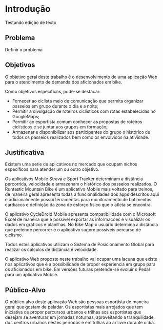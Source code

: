 # Introdução

Testando edição de texto

## Problema
Definir o problema


## Objetivos

O objetivo geral deste trabalho é o desenvolvimento de uma aplicação Web para o atendimento de demanda dos aficionados em bike.

Como objetivos específicos, pode-se destacar:

 

- Fornecer ao ciclista meio de comunicação que permita organizar passeios em grupo durante o dia e a noite;
- Permitir a divulgação de roteiros ciclísticos com rotas estabelecidas no GoogleMaps;
- Permitir ao esportista comum conhecer as propostas de roteiros ciclísticos e se juntar aos grupos em formação;
- Armazenar e disponibilizar aos participantes do grupo o histórico de todos os passeios realizados bem como os envolvidos na atividade.


## Justificativa

Existem uma serie de aplicativos no mercado que ocupam nichos específicos para atender um ou outro objetivo.

Os aplicativos Mobile Strava e Sport Tracker determinam a distância percorrida, velocidade e armazenam o histórico dos passeios realizados. O Runtastic Mountain Bike é um aplicativo Mobile mais voltado para treinos, de maneira geral apresenta todas a funcionalidades dos apps descritos aqui e adicionalmente possui ferramentas para monitoramento de batimentos cardíacos e definição da zona de esforço físico que o atleta se encontra.

O aplicativo CycleDroid Mobile apresenta compatibilidade com o Microsoft Excel de maneira que é possível exportar as informações e visualizar os dados em gráficos e planilhas. No Bike Map o usuário determina a distância que pretende percorrer e o aplicativo sugere possíveis percurso de ciclismo.

Todos estes aplicativos utilizam o Sistema de Posicionamento Global para realizar os cálculos de distância e velocidade.

O aplicativo Web proposto neste trabalho vai ocupar uma lacuna que existe nos aplicativos que é a possibilidade de propor experiencia em grupo para os aficionados em bike. Em versões futuras pretende-se evoluir o Pedal para um aplicativo Mobile.


## Público-Alvo

O público alvo deste aplicação Web são pessoas esportista de maneira geral que gostam de peladar. Os esportistas mais arrojados que tem iniciativa de propor percursos urbanos e trilhas aos esportistas que desejam se aventurar em jornadas noturnas, aproveitando a tranquilidade dos centros urbanos nestes períodos e em trilhas ao ar livre durante o dia. 


